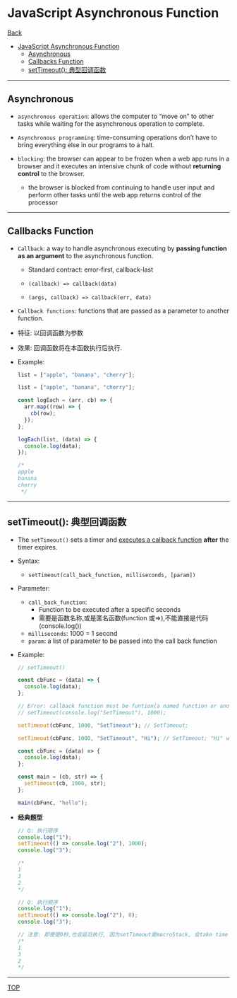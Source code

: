 # JavaScript Asynchronous Function

[Back](../../index.md)

- [JavaScript Asynchronous Function](#javascript-asynchronous-function)
  - [Asynchronous](#asynchronous)
  - [Callbacks Function](#callbacks-function)
  - [setTimeout(): 典型回调函数](#settimeout-典型回调函数)

---

## Asynchronous

- `asynchronous operation`: allows the computer to “move on” to other tasks while waiting for the asynchronous operation to complete.

- `Asynchronous programming`: time-consuming operations don’t have to bring everything else in our programs to a halt.

- `blocking`: the browser can appear to be frozen when a web app runs in a browser and it executes an intensive chunk of code without **returning control** to the browser.
  - the browser is blocked from continuing to handle user input and perform other tasks until the web app returns control of the processor

---

## Callbacks Function

- `Callback`: a way to handle asynchronous executing by **passing function as an argument** to the asynchronous function.

  - Standard contract: error-first, callback-last

  - `(callback) => callback(data)`
  - `(args, callback) => callback(err, data)`

- `Callback functions`: functions that are passed as a parameter to another function.

- 特征: 以回调函数为参数
- 效果: 回调函数将在本函数执行后执行.

- Example:

  ```js
  list = ["apple", "banana", "cherry"];

  list = ["apple", "banana", "cherry"];

  const logEach = (arr, cb) => {
    arr.map((row) => {
      cb(row);
    });
  };

  logEach(list, (data) => {
    console.log(data);
  });

  /*
  apple
  banana
  cherry
   */
  ```

---

## setTimeout(): 典型回调函数

- The `setTimeout()` sets a timer and <u>executes a callback function</u> **after** the timer expires.

- Syntax:

  - `setTimeout(call_back_function, milliseconds, [param])`

- Parameter:

  - `call_back_function`:
    - Function to be executed after a specific seconds
    - 需要是函数名称,或是匿名函数(function 或=>),不能直接是代码(console.log())
  - `milliseconds`: 1000 = 1 second
  - `param`: a list of parameter to be passed into the call back function

- Example:

  ```js
  // setTimeout()

  const cbFunc = (data) => {
    console.log(data);
  };

  // Error: callback function must be funtion(a named function or anonymous function), not codes
  // setTimeout(console.log("SetTimeout"), 1000);

  setTimeout(cbFunc, 1000, "SetTimeout"); // SetTimeout;

  setTimeout(cbFunc, 1000, "SetTimeout", "Hi"); // SetTimeout; "Hi" will not pass
  ```

  ```js
  const cbFunc = (data) => {
    console.log(data);
  };

  const main = (cb, str) => {
    setTimeout(cb, 1000, str);
  };

  main(cbFunc, "hello");
  ```

- **经典题型**

  ```js
  // Q: 执行顺序
  console.log("1");
  setTimeout(() => console.log("2"), 1000);
  console.log("3");

  /*
  1
  3
  2
  */

  // Q: 执行顺序
  console.log("1");
  setTimeout(() => console.log("2"), 0);
  console.log("3");

  // 注意: 即使是0秒,也会延后执行, 因为setTimeout是macroStack, 会take time
  /*
  1
  3
  2
  */
  ```

---

[TOP](#javascript-asynchronous-function)
